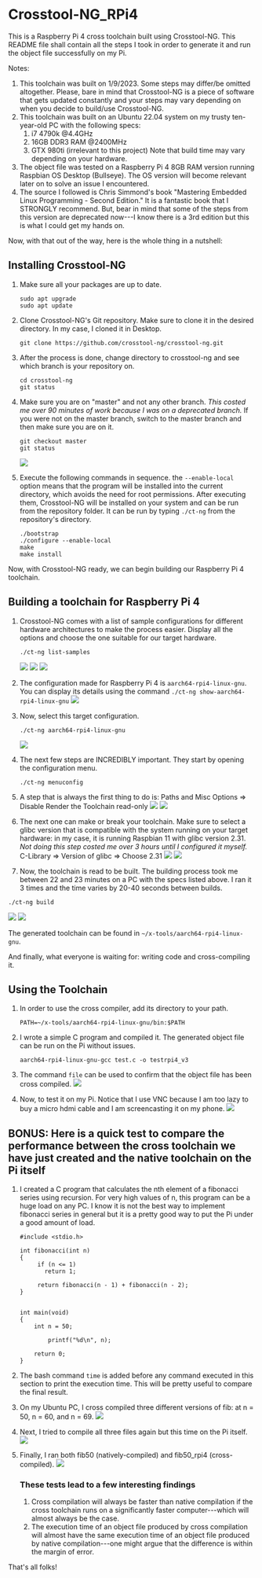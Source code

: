 # Crosstool-NG_RPi4

This is a Raspberry Pi 4 cross toolchain built using Crosstool-NG. This README file shall contain all the steps I took in order to generate it and run the object file successfully on my Pi.

Notes:
  1. This toolchain was built on 1/9/2023. Some steps may differ/be omitted altogether. Please, bare in mind that Crosstool-NG is a piece of software that gets updated constantly and your steps may vary depending on when you decide to build/use Crosstool-NG.
  2. This toolchain was built on an Ubuntu 22.04 system on my trusty ten-year-old PC with the following specs:
       1. i7 4790k @4.4GHz
       1. 16GB DDR3 RAM @2400MHz
       1. GTX 980ti (irrelevant to this project)
Note that build time may vary depending on your hardware.
  3. The object file was tested on a Raspberry Pi 4 8GB RAM version running Raspbian OS Desktop (Bullseye). The OS version will become relevant later on to solve an issue I encountered.
  4. The source I followed is Chris Simmond's book "Mastering Embedded Linux Programming - Second Edition." It is a fantastic book that I STRONGLY recommend. But, bear in mind that some of the steps from this version are deprecated now---I know there is a 3rd edition but this is what I could get my hands on.

Now, with that out of the way, here is the whole thing in a nutshell:


## Installing Crosstool-NG

1. Make sure all your packages are up to date.
     ```
    sudo apt upgrade
    sudo apt update
    ```

2. Clone Crosstool-NG's Git repository. Make sure to clone it in the desired directory. In my case, I cloned it in Desktop.
   ```
   git clone https://github.com/crosstool-ng/crosstool-ng.git
   ```

4. After the process is done, change directory to crosstool-ng and see which branch is your repository on.
    ```
    cd crosstool-ng
    git status
    ```

5. Make sure you are on "master" and not any other branch. *This costed me over 90 minutes of work because I was on a deprecated branch.* If you were not on the master branch, switch to the master branch and then make sure you are on it.
    ```
    git checkout master
    git status
    ```
    ![](README_Photos/branchismaster.jpeg)

7. Execute the following commands in sequence. the `--enable-local` option means that the program will be installed into the current directory, which avoids the need for root permissions. After executing them, Crosstool-NG will be installed on your system and can be run from the repository folder. It can be run by typing `./ct-ng` from the repository's directory.
    ```
    ./bootstrap
    ./configure --enable-local
    make
    make install
    ```

Now, with Crosstool-NG ready, we can begin building our Raspberry Pi 4 toolchain.


## Building a toolchain for Raspberry Pi 4
   
1. Crosstool-NG comes with a list of sample configurations for different hardware architectures to make the process easier. Display all the options and choose the one suitable for our target hardware.
   ```
   ./ct-ng list-samples
   ```
   ![](README_Photos/listsamples1.jpeg)
   ![](README_Photos/listsamples2.jpeg)
   ![](README_Photos/listsamples3.jpeg)

3. The configuration made for Raspberry Pi 4 is `aarch64-rpi4-linux-gnu`. You can display its details using the command `./ct-ng show-aarch64-rpi4-linux-gnu`
   ![](README_Photos/showrpi4confdetails.jpeg)

4. Now, select this target configuration.
   ```
   ./ct-ng aarch64-rpi4-linux-gnu
   ```
   ![](README_Photos/conf_for_rpi4.jpeg)

5. The next few steps are INCREDIBLY important. They start by opening the configuration menu.
   ```
   ./ct-ng menuconfig
   ```
   
6. A step that is always the first thing to do is:
   Paths and Misc Options => Disable Render the Toolchain read-only
   ![](README_Photos/pathsandmisc.jpeg)
   ![](README_Photos/disablereadonly.jpeg)

8. The next one can make or break your toolchain. Make sure to select a glibc version that is compatible with the system running on your target hardware: in my case, it is running Raspbian 11 with glibc version 2.31. *Not doing this step costed me over 3 hours until I configured it myself.*
   C-Library => Version of glibc => Choose 2.31
   ![](README_Photos/c-lib.jpeg)
   ![](README_Photos/glibcversion.jpeg)

10. Now, the toolchain is read to be built. The building process took me between 22 and 23 minutes on a PC with the specs listed above. I ran it 3 times and the time varies by 20-40 seconds between builds.
   ```
   ./ct-ng build
   ```
   ![](README_Photos/buildtime1.jpeg)
   ![](README_Photos/buildtime2.jpeg)

The generated toolchain can be found in `~/x-tools/aarch64-rpi4-linux-gnu`.



And finally, what everyone is waiting for: writing code and cross-compiling it.

## Using the Toolchain

1. In order to use the cross compiler, add its directory to your path.
   ```
   PATH=~/x-tools/aarch64-rpi4-linux-gnu/bin:$PATH
   ```

2. I wrote a simple C program and compiled it. The generated object file can be run on the Pi without issues.
   ```
   aarch64-rpi4-linux-gnu-gcc test.c -o testrpi4_v3
   ```

3. The command `file` can be used to confirm that the object file has been cross compiled.
   ![](README_Photos/filedetails.jpeg)

4. Now, to test it on my Pi. Notice that I use VNC because I am too lazy to buy a micro hdmi cable and I am screencasting it on my phone.
   ![](README_Photos/compilationonrpi4.jpeg)


## BONUS: Here is a quick test to compare the performance between the cross toolchain we have just created and the native toolchain on the Pi itself

1. I created a C program that calculates the nth element of a fibonacci series using recursion. For very high values of n, this program can be a huge load on any PC. I know it is not the best way to implement fibonacci series in general but it is a pretty good way to put the Pi under a good amount of load.
   ```
   #include <stdio.h>
   
   int fibonacci(int n)
   {
	    if (n <= 1)
		  return 1;
	
	    return fibonacci(n - 1) + fibonacci(n - 2);
   }


   int main(void)
   {	
	   int n = 50;
	   
           printf("%d\n", n);
	
	   return 0;
   }
   ```

2. The bash command `time` is added before any command executed in this section to print the execution time. This will be pretty useful to compare the final result.

3. On my Ubuntu PC, I cross compiled three different versions of fib: at n = 50, n = 60, and n = 69.
   ![](README_Photos/comp_time_cross.jpeg)

4. Next, I tried to compile all three files again but this time on the Pi itself.
   ![](README_Photos/exec_time_native.jpeg)

5. Finally, I ran both fib50 (natively-compiled) and fib50_rpi4 (cross-compiled).
   ![](README_Photos/exec_time.jpeg)

   ### These tests lead to a few interesting findings
   1. Cross compilation will always be faster than native compilation if the cross toolchain runs on a significantly faster computer---which will almost always be the case.
   2. The execution time of an object file produced by cross compilation will almost have the same execution time of an object file produced by native compilation---one might argue that the difference is within the margin of error. 


That's all folks!











   
